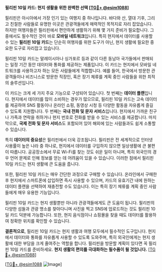 **필리핀 10일 카드: 현지 생활을 위한 완벽한 선택 [[TG💪+ @esim1088](https://t.me/s/esim1088)]**

필리핀은 아시아에서 가장 인기 있는 여행지 중 하나입니다. 바다와 산, 열대 기후, 그리고 친절한 사람들로 유명한 이곳은 관광객들에게 매력적인 목적지로 자리 잡았습니다. 하지만 여행자들은 필리핀에서 편안하게 생활하기 위해 몇 가지 준비가 필요합니다. 그중에서도 필수적인 것이 바로 **모바일 네트워크**입니다. 특히 현지에서 데이터를 사용할 수 있는 **필리핀 10일 카드**는 단순히 여행자를 위한 도구가 아닌, 현지 생활에 필요한 중요한 도구로 자리잡고 있습니다.

필리핀 10일 카드는 말레이시아나 싱가포르 등과 같이 다른 동남아 국가들에서 판매되는 일정 기간 동안 데이터와 통화를 제공하는 제품입니다. 이 카드는 현지에서 모바일 네트워크를 사용하고자 하는 모든 사람들에게 적합합니다. 예를 들어, 한국에서 방문한 관광객들이나 비즈니스로 방문한 직장인, 혹은 장기 체류를 계획 중인 사람들을 위한 최적의 솔루션입니다.

이 카드는 크게 세 가지 주요 기능으로 구성되어 있습니다. 첫 번째는 **데이터 플랜**입니다. 현지에서 데이터를 많이 소비하는 경우가 많으므로, 필리핀 10일 카드는 고속 데이터를 제공하여 SNS 활동이나 온라인 쇼핑, 동영상 시청 등 다양한 활동을 자유롭게 즐길 수 있도록 지원합니다. 두 번째는 **국내 전화 및 문자 서비스**입니다. 현지에서 가까운 친구나 가족과 연락을 취하거나 현지 번호로 전화를 받을 수 있는 서비스를 제공합니다. 마지막으로, **국제 전화 및 문자 서비스**도 포함되어 있어 해외에 있는 사람들과도 쉽게 소통할 수 있습니다.

특히 **데이터의 중요성**은 필리핀에서 더욱 강조됩니다. 필리핀은 전 세계적으로 인터넷 사용률이 높은 나라 중 하나로, 현지에서 데이터를 구입하지 않으면 일상생활에 큰 불편이 따릅니다. 공공장소에서 무료 Wi-Fi를 찾는 것도 쉬운 일이 아니며, 특히 외국인의 경우 언어 문제로 인해 정보를 얻는 데 어려움이 있을 수 있습니다. 이러한 점에서 필리핀 10일 카드는 현지 생활에 큰 도움을 줍니다.

또한, 필리핀 10일 카드는 매우 간단한 과정으로 구매할 수 있습니다. 온라인에서 구매한 후 현지에서 스마트폰에 삽입하면 즉시 사용할 수 있으며, 카드의 유효기간 내에 원하는 데이터 플랜을 선택하여 재충전할 수도 있습니다. 이는 특히 장기 체류를 계획 중인 사람들에게 매우 유용한 기능입니다.

필리핀 10일 카드는 현지 생활뿐만 아니라 관광객들에게도 큰 도움이 됩니다. 필리핀의 다양한 섬들과 관광 명소를 찾아다니며 사진을 찍고 SNS에 업로드하는 것도 필리핀 10일 카드 덕분에 가능합니다. 또한, 현지 음식점이나 쇼핑몰을 찾을 때도 데이터를 활용하여 정확한 위치를 확인할 수 있습니다.

**결론적으로**, 필리핀 10일 카드는 현지 생활과 여행 모두에서 필수적인 도구입니다. 현지에서 데이터와 통화를 자유롭게 사용할 수 있도록 도와주며, 특히 외국인에게는 현지 생활에 대한 부담을 크게 줄여주는 역할을 합니다. 필리핀을 방문할 계획이 있다면 꼭 필리핀 10일 카드를 준비하세요. **현지 생활의 편의를 극대화하는 필수품이 될 것입니다.** [[TG💪+ @esim1088](https://t.me/s/esim1088)]

[[TG💪+ @esim1088](https://t.me/s/esim1088) ![Image](https://i.postimg.cc/Y0z9fWf4/image.png)]